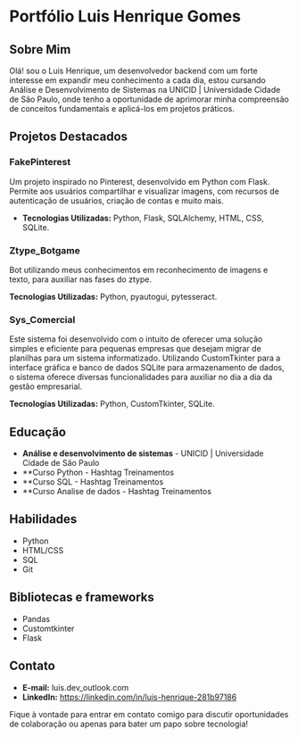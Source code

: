 # Portfólio Luis Henrique Gomes

## Sobre Mim

Olá! sou o Luis Henrique, um desenvolvedor backend com um forte interesse em expandir meu conhecimento a cada dia, estou cursando Análise e Desenvolvimento de Sistemas na UNICID | Universidade Cidade de São Paulo, onde tenho a oportunidade de aprimorar minha compreensão de conceitos fundamentais e aplicá-los em projetos práticos.

## Projetos Destacados

### FakePinterest

Um projeto inspirado no Pinterest, desenvolvido em Python com Flask. Permite aos usuários compartilhar e visualizar imagens, com recursos de autenticação de usuários, criação de contas e muito mais.

- **Tecnologias Utilizadas:** Python, Flask, SQLAlchemy, HTML, CSS, SQLite.

### Ztype_Botgame

Bot utilizando meus conhecimentos em reconhecimento de imagens e texto, para auxiliar nas fases do ztype.

**Tecnologias Utilizadas:** Python, pyautogui, pytesseract.

### Sys_Comercial

Este sistema foi desenvolvido com o intuito de oferecer uma solução simples e eficiente para pequenas empresas que desejam migrar de planilhas para um sistema informatizado. Utilizando CustomTkinter para a interface gráfica e banco de dados SQLite para armazenamento de dados, o sistema oferece diversas funcionalidades para auxiliar no dia a dia da gestão empresarial.

**Tecnologias Utilizadas:** Python, CustomTkinter, SQLite.

## Educação

- **Análise e desenvolvimento de sistemas** - UNICID | Universidade Cidade de São Paulo
- \*\*Curso Python - Hashtag Treinamentos
- \*\*Curso SQL - Hashtag Treinamentos
- \*\*Curso Analise de dados - Hashtag Treinamentos

## Habilidades

- Python
- HTML/CSS
- SQL
- Git

## Bibliotecas e frameworks

- Pandas
- Customtkinter
- Flask

## Contato

- **E-mail:** luis.dev_outlook.com
- **LinkedIn:** https://linkedin.com/in/luis-henrique-281b97186

Fique à vontade para entrar em contato comigo para discutir oportunidades de colaboração ou apenas para bater um papo sobre tecnologia!
